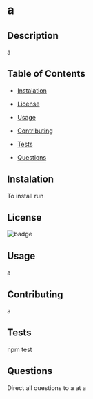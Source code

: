 
# a

## Description
a
    
## Table of Contents

* [Instalation](#instalation)

* [License](#License)

* [Usage](#Usage)

* [Contributing](#Contributing)

* [Tests](#Tests)

* [Questions](#Questions)


## Instalation
To install run 

## License
![badge](https://img.shields.io/badge/LICENSE-MIT-TEAL)

## Usage
a

## Contributing
a

## Tests
npm test

## Questions
Direct all questions to a at a
    